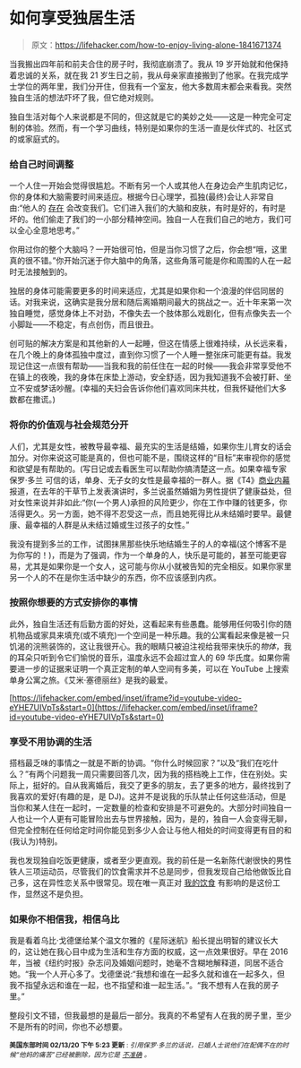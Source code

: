 # 如何享受独居生活

> 原文：<https://lifehacker.com/how-to-enjoy-living-alone-1841671374>

当我搬出四年前和前夫合住的房子时，我彻底崩溃了。我从 19 岁开始就和他保持着忠诚的关系，就在我 21 岁生日之前，我从母亲家直接搬到了他家。在我完成学士学位的两年里，我们分开住，但我有一个室友，他大多数周末都会来看我。突然独自生活的想法吓坏了我，但它绝对规则。



独自生活对每个人来说都是不同的，但这就是它的美妙之处——这是一种完全可定制的体验。然而，有一个学习曲线，特别是如果你的生活一直是伙伴式的、社区式的或家庭式的。

### 给自己时间调整

一个人住一开始会觉得很尴尬。不断有另一个人或其他人在身边会产生肌肉记忆，你的身体和大脑需要时间来适应。根据今日心理学，孤独(最终)会让人非常自由:“他人的 [存在](https://www.sciencedirect.com/science/article/pii/0022103186900405) 会改变我们。它们进入我们的大脑和皮肤，有时是好的，有时是坏的。他们偷走了我们的一小部分精神空间。独自一人在我们自己的地方，我们可以全心全意地思考。”

你用过你的整个大脑吗？一开始很可怕，但是当你习惯了之后，你会想“哦，这里真的很不错。”你开始沉迷于你大脑中的角落，这些角落可能是你和周围的人在一起时无法接触到的。

独居的身体可能需要更多的时间来适应，尤其是如果你和一个浪漫的伴侣同居的话。对我来说，这确实是我分居和随后离婚期间最大的挑战之一。近十年来第一次独自睡觉，感觉身体上不对劲，不像失去一个肢体那么戏剧化，但有点像失去一个小脚趾——不稳定，有点创伤，而且很丑。

创可贴的解决方案是和其他新的人一起睡，但这在情感上很难持续，从长远来看，在几个晚上的身体孤独中度过，直到你习惯了一个人睡一整张床可能更有益。我发现记住这一点很有帮助——当我和我的前任住在一起的时候——我会非常享受他不在镇上的夜晚，我的身体在床垫上游动，安全舒适，因为我知道我不会被打鼾、坐立不安或梦话吵醒。(幸福的夫妇会告诉你他们喜欢同床共枕，但我怀疑他们大多数都在撒谎。)

### 将你的价值观与社会规范分开

人们，尤其是女性，被教导最幸福、最充实的生活是结婚，如果你生儿育女的话会加分。对你来说这可能是真的，但也可能不是，围绕这样的“目标”来审视你的感觉和欲望是有帮助的。(写日记或去看医生可以帮助你搞清楚这一点。如果幸福专家保罗·多兰 可信的话，单身、无子女的女性是最幸福的一群人。据《T4》[商业内幕](https://www.businessinsider.com/unmarried-childless-women-are-happiest-expert-says-2019-5) 报道，在去年的干草节上发表演讲时，多兰说虽然婚姻为男性提供了健康益处，但对女性来说并非如此:“你(一个男人)承担的风险更少，你在工作中赚的钱更多，你活得更久。另一方面，她不得不忍受这一点，而且她死得比从未结婚时要早。最健康、最幸福的人群是从未结过婚或生过孩子的女性。”

我没有提到多兰的工作，试图抹黑那些快乐地结婚生子的人的幸福(这个博客不是为你写的！)，而是为了强调，作为一个单身的人，快乐是可能的，甚至可能更容易，尤其是如果你是一个女人，这可能与你从小就被告知的完全相反。如果你家里另一个人的不在是你生活中缺少的东西，你不应该感到内疚。

### 按照你想要的方式安排你的事情

此外，独自生活还有后勤方面的好处，这看起来有些愚蠢。能够用任何吸引你的随机物品或家具来填充(或不填充)一个空间是一种乐趣。我的公寓看起来像是被一只饥渴的浣熊装饰的，这让我很开心。我的眼睛只被迫注视给我带来快乐的*物体*，我的耳朵只听到令它们愉悦的音乐，温度永远不会超过宜人的 69 华氏度。如果你需要进一步的证据来证明一个真正定制的单人空间有多美，可以在 YouTube 上搜索单身公寓之旅。《艾米·塞德丽丝》是我的最爱。

 [https://lifehacker.com/embed/inset/iframe?id=youtube-video-eYHE7UIVpTs&start=0](https://lifehacker.com/embed/inset/iframe?id=youtube-video-eYHE7UIVpTs&start=0) 

### 享受不用协调的生活

搭档最乏味的事情之一就是不断的协调。“你什么时候回家？”以及“我们在吃什么？”有两个问题我一周只需要回答几次，因为我的搭档晚上工作，住在别处。实际上，挺好的。自从我离婚后，我交了更多的朋友，去了更多的地方，最终找到了我喜欢的爱好(有趣的是，是 DJ)。这并不是说我的乐队禁止任何这些活动，但是当你和某人住在一起时，一定数量的检查和安排是不可避免的。大部分时间独自一人也让一个人更有可能冒险出去与世界接触，因为，是的，独自一人会变得无聊，但完全控制在任何给定时间你能见到多少人会让与他人相处的时间变得更有目的和(我认为)特别。

我也发现独自吃饭更健康，或者至少更直观。我的前任是一名新陈代谢很快的男性铁人三项运动员，尽管我们的饮食需求并不总是同步，但我发现自己给他做饭比自己多，这在异性恋关系中很常见。现在唯一真正对 [我的饮食](https://skillet.lifehacker.com/im-lifehacker-food-editor-claire-lower-and-this-is-how-1838199682) 有影响的是这份工作，显然这不是负担。

### 如果你不相信我，相信乌比

我是看着乌比·戈德堡给某个温文尔雅的《星际迷航》船长提出明智的建议长大的，这让她在我心目中成为生活和生存方面的权威，这一点效果很好。早在 2016 年，当被《纽约时报》杂志问及婚姻问题时，她毫不含糊地解释道，同居不适合她。“我一个人开心多了。戈德堡说:“我想和谁在一起多久就和谁在一起多久，但我不指望永远和谁在一起，也不指望和谁一起生活。”。“我不想有人在我的房子里。”

整段引文不错，但我最想的是最后一部分。我真的不希望有人在我的房子里，至少不是所有的时间，你也不必想要。

<small>**美国东部时间 02/13/20 下午 5:23 更新** : *引用保罗·多兰的话说，已婚人士说他们在配偶不在的时候“他妈的痛苦”已经被删除，因为它是*</small> [<small>*不准确*</small>](https://www.vox.com/future-perfect/2019/6/4/18650969/married-women-miserable-fake-paul-dolan-happiness) <small>*。*</small>